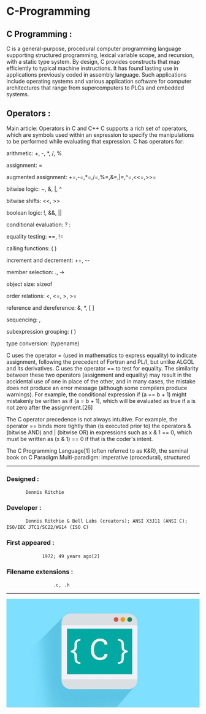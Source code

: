 # C-Programming

## C Programming :
C is a general-purpose, procedural computer programming language supporting structured programming, lexical variable scope, and recursion, with a static type system. By design, C provides constructs that map efficiently to typical machine instructions. It has found lasting use in applications previously coded in assembly language. Such applications include operating systems and various application software for computer architectures that range from supercomputers to PLCs and embedded systems.
## Operators :
Main article: Operators in C and C++
C supports a rich set of operators, which are symbols used within an expression to specify the manipulations to be performed while evaluating that expression. C has operators for:

arithmetic: +, -, *, /, %

assignment: =

augmented assignment: +=,-=,*=,/=,%=,&=,|=,^=,<<=,>>=

bitwise logic: ~, &, |, ^

bitwise shifts: <<, >>

boolean logic: !, &&, ||

conditional evaluation: ? :

equality testing: ==, !=

calling functions: ( )

increment and decrement: ++, --

member selection: ., ->

object size: sizeof

order relations: <, <=, >, >=

reference and dereference: &, *, [ ]

sequencing: ,

subexpression grouping: ( )

type conversion: (typename)

C uses the operator = (used in mathematics to express equality) to indicate assignment, following the precedent of Fortran and PL/I, but unlike ALGOL and its derivatives. C uses the operator == to test for equality. The similarity between these two operators (assignment and equality) may result in the accidental use of one in place of the other, and in many cases, the mistake does not produce an error message (although some compilers produce warnings). For example, the conditional expression if (a == b + 1) might mistakenly be written as if (a = b + 1), which will be evaluated as true if a is not zero after the assignment.[26]

The C operator precedence is not always intuitive. For example, the operator == binds more tightly than (is executed prior to) the operators & (bitwise AND) and | (bitwise OR) in expressions such as x & 1 == 0, which must be written as (x & 1) == 0 if that is the coder's intent.


The C Programming Language[1] (often referred to as K&R), the seminal book on C
Paradigm	Multi-paradigm: imperative (procedural), structured

*****************************************************************************************************************************************************

### Designed :
           Dennis Ritchie
           
### Developer :
           Dennis Ritchie & Bell Labs (creators); ANSI X3J11 (ANSI C); ISO/IEC JTC1/SC22/WG14 (ISO C)
           
### First appeared :
                 1972; 49 years ago[2]
                 
### Filename extensions :
                     .c, .h


*****************************************************************************************************************************************************

<img src = "https://github.com/Jael-Lois/C-Program/blob/main/c-course.jpg">
